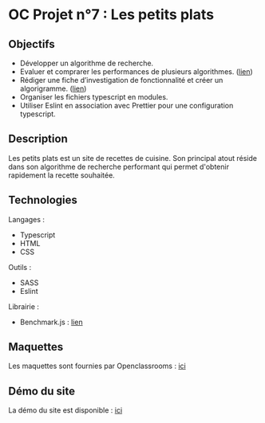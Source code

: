 # OC Projet n°7 : Les petits plats

## Objectifs
- Développer un algorithme de recherche.
- Evaluer et comprarer les performances de plusieurs algorithmes. ([lien](./recherches_algorithme/Benchmark/))
- Rédiger une fiche d’investigation de fonctionnalité et créer un algorigramme. ([lien](./recherches_algorithme/Fiche_investigation_Algorithme.pdf))
- Organiser les fichiers typescript en modules.
- Utiliser Eslint en association avec Prettier pour une configuration typescript.

## Description
Les petits plats est un site de recettes de cuisine. Son principal atout réside dans son algorithme de recherche performant qui permet d'obtenir rapidement la recette souhaitée.

## Technologies
Langages :
- Typescript
- HTML
- CSS

Outils :
- SASS
- Eslint

Librairie :
- Benchmark.js : [lien](https://benchmarkjs.com/)

## Maquettes
Les maquettes sont fournies par Openclassrooms : [ici](https://www.figma.com/file/xqeE1ZKlHUWi2Efo8r73NK)

## Démo du site
La démo du site est disponible : [ici](https://kgabard.github.io/OC_P7_LesPetitsPlats/)